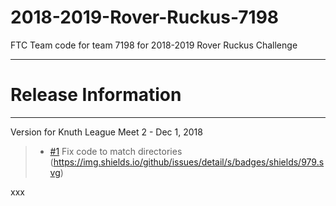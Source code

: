 # 2018-2019-Rover-Ruckus-7198
FTC Team code for team 7198 for 2018-2019 Rover Ruckus Challenge

**************************************************************************************
# Release Information
**************************************************************************************

Version for Knuth League Meet 2 - Dec 1, 2018   
> - [#1](https://github.com/anacortesftcrobotics/2018-2019-Rover-Ruckus-7198/issues/1) Fix code to match directories (https://img.shields.io/github/issues/detail/s/badges/shields/979.svg)

xxx
